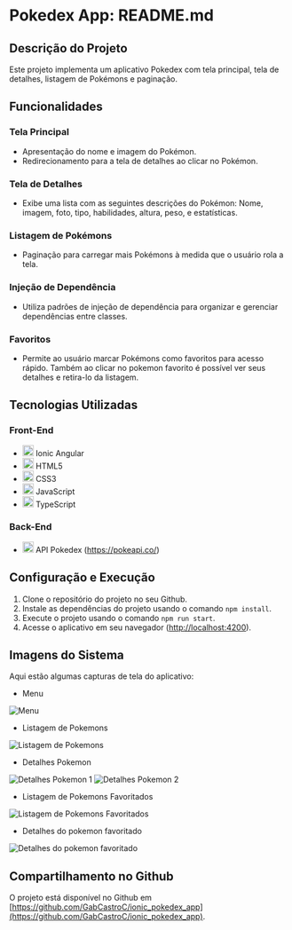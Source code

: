 # Pokedex App: README.md

## Descrição do Projeto
Este projeto implementa um aplicativo Pokedex com tela principal, tela de detalhes, listagem de Pokémons e paginação.

## Funcionalidades

### Tela Principal
- Apresentação do nome e imagem do Pokémon.
- Redirecionamento para a tela de detalhes ao clicar no Pokémon.


### Tela de Detalhes
- Exibe uma lista com as seguintes descrições do Pokémon: Nome, imagem, foto, tipo, habilidades, altura, peso, e estatísticas.

### Listagem de Pokémons
- Paginação para carregar mais Pokémons à medida que o usuário rola a tela.

### Injeção de Dependência
- Utiliza padrões de injeção de dependência para organizar e gerenciar dependências entre classes.

### Favoritos
- Permite ao usuário marcar Pokémons como favoritos para acesso rápido. Também ao clicar no pokemon favorito é possível ver seus detalhes e retira-lo da listagem.

## Tecnologias Utilizadas

### Front-End
- <img src="https://angular.io/assets/images/logos/angular/angular.svg" alt="Ionic Angular" width="20" height="20"/> Ionic Angular
- <img src="https://upload.wikimedia.org/wikipedia/commons/6/61/HTML5_logo_and_wordmark.svg" alt="HTML5" width="20" height="20"/> HTML5
- <img src="https://upload.wikimedia.org/wikipedia/commons/d/d5/CSS3_logo_and_wordmark.svg" alt="CSS3" width="20" height="20"/> CSS3
- <img src="https://upload.wikimedia.org/wikipedia/commons/6/6a/JavaScript-logo.png" alt="JavaScript" width="20" height="20"/> JavaScript
- <img src="https://upload.wikimedia.org/wikipedia/commons/4/4c/Typescript_logo_2020.svg" alt="TypeScript" width="20" height="20"/> TypeScript

### Back-End
- <img src="https://raw.githubusercontent.com/PokeAPI/media/master/logo/pokeapi.svg" alt="API Pokedex" width="20" height="20"/> API Pokedex (https://pokeapi.co/)

## Configuração e Execução
1. Clone o repositório do projeto no seu Github.
2. Instale as dependências do projeto usando o comando `npm install`.
3. Execute o projeto usando o comando `npm run start`.
4. Acesse o aplicativo em seu navegador ([http://localhost:4200](http://localhost:4200)).

## Imagens do Sistema
Aqui estão algumas capturas de tela do aplicativo:

- Menu

![Menu](https://github.com/GabCastroC/ionic_pokedex_app/blob/main/resources/imagem-menu-pokedex.png)

- Listagem de Pokemons

![Listagem de Pokemons](https://github.com/GabCastroC/ionic_pokedex_app/blob/main/resources/imagem-listagem-pokemons.png)

- Detalhes Pokemon

![Detalhes Pokemon 1](https://github.com/GabCastroC/ionic_pokedex_app/blob/main/resources/imagem-detalhes-pokemon(1).png)
![Detalhes Pokemon 2](https://github.com/GabCastroC/ionic_pokedex_app/blob/main/resources/imagem-detalhes-pokemon(2).png)

- Listagem de Pokemons Favoritados

![Listagem de Pokemons Favoritados](https://github.com/GabCastroC/ionic_pokedex_app/blob/main/resources/imagem-listagem-pokemons-favoritados.png)

- Detalhes do pokemon favoritado

![Detalhes do pokemon favoritado](https://github.com/GabCastroC/ionic_pokedex_app/blob/main/resources/imagem-detalhes-pokemon-favoritado.png)

## Compartilhamento no Github
O projeto está disponível no Github em [https://github.com/GabCastroC/ionic_pokedex_app](https://github.com/GabCastroC/ionic_pokedex_app).
